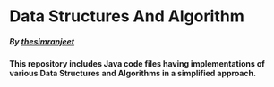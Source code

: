 

# Data Structures And Algorithm

##### By [thesimranjeet ](https://github.com/thesimranjeet)



#### This repository includes Java code files having implementations of various Data Structures and Algorithms in a simplified approach.
